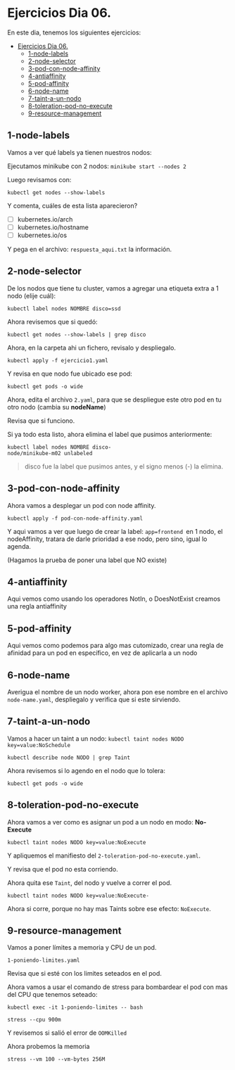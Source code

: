 # Ejercicios Dia 06.

En este dia, tenemos los siguientes ejercicios:

- [Ejercicios Dia 06.](#ejercicios-dia-06)
  - [1-node-labels](#1-node-labels)
  - [2-node-selector](#2-node-selector)
  - [3-pod-con-node-affinity](#3-pod-con-node-affinity)
  - [4-antiaffinity](#4-antiaffinity)
  - [5-pod-affinity](#5-pod-affinity)
  - [6-node-name](#6-node-name)
  - [7-taint-a-un-nodo](#7-taint-a-un-nodo)
  - [8-toleration-pod-no-execute](#8-toleration-pod-no-execute)
  - [9-resource-management](#9-resource-management)


## 1-node-labels

Vamos a ver qué labels ya tienen nuestros nodos:

Ejecutamos minikube con 2 nodos:
`minikube start --nodes 2`

Luego revisamos con:

`kubectl get nodes --show-labels`

Y comenta, cuáles de esta lista aparecieron?

- [ ] kubernetes.io/arch
- [ ] kubernetes.io/hostname
- [ ] kubernetes.io/os

Y pega en el archivo: `respuesta_aqui.txt` la información.

## 2-node-selector

De los nodos que tiene tu cluster, vamos a agregar una etiqueta extra a 1 nodo (elije cuál):

`kubectl label nodes NOMBRE disco=ssd`

Ahora revisemos que si quedó:

`kubectl get nodes --show-labels | grep disco`


Ahora, en la carpeta ahi un fichero, revisalo y despliegalo.

`kubectl apply -f ejercicio1.yaml`

Y revisa en que nodo fue ubicado ese pod:

`kubectl get pods -o wide`

Ahora, edita el archivo `2.yaml`, para que se despliegue este otro pod en tu otro nodo (cambia su **nodeName**)

Revisa que si funciono.

Si ya todo esta listo, ahora elimina el label que pusimos anteriormente:


```
kubectl label nodes NOMBRE disco-
node/minikube-m02 unlabeled
```
> disco fue la label que pusimos antes, y el signo menos (-) la elimina.

## 3-pod-con-node-affinity

Ahora vamos a desplegar un pod con node affinity.

`kubectl apply -f pod-con-node-affinity.yaml`

Y aqui vamos a ver que luego de crear la label: `app=frontend `en 1 nodo, el nodeAffinity, tratara de darle prioridad a ese nodo, pero sino, igual lo agenda.

(Hagamos la prueba de poner una label que NO existe)

## 4-antiaffinity

Aqui vemos como usando los operadores NotIn, o DoesNotExist creamos una regla antiaffinity

## 5-pod-affinity

Aqui vemos como podemos para algo mas cutomizado, crear una regla de afinidad para un pod en específico, en vez de aplicarla a un nodo

## 6-node-name

Averigua el nombre de un nodo worker, ahora pon ese nombre en el archivo `node-name.yaml`, despliegalo y verifica que si este sirviendo.

## 7-taint-a-un-nodo

Vamos a hacer un taint a un nodo:
`kubectl taint nodes NODO key=value:NoSchedule`

`kubectl describe node NODO | grep Taint`

Ahora revisemos si lo agendo en el nodo que lo tolera:

`kubectl get pods -o wide`

## 8-toleration-pod-no-execute

Ahora vamos a ver como es asignar un pod a un nodo en modo: **No-Execute**

`kubectl taint nodes NODO key=value:NoExecute`

Y apliquemos el manifiesto del `2-toleration-pod-no-execute.yaml`.

Y revisa que el pod no esta corriendo.

Ahora quita ese `Taint`, del nodo y vuelve a correr el pod.

`kubectl taint nodes NODO key=value:NoExecute-`

Ahora si corre, porque no hay mas Taints sobre ese efecto: `NoExecute`.

## 9-resource-management

Vamos a poner límites a memoria y CPU de un pod.

`1-poniendo-limites.yaml`

Revisa que si esté con los limites seteados en el pod.


Ahora vamos a usar el comando de stress para bombardear el pod con mas del CPU que tenemos seteado:

`kubectl exec -it 1-poniendo-limites -- bash`

`stress --cpu 900m`

Y revisemos si salió el error de `OOMKilled`

Ahora probemos la memoria

`stress --vm 100 --vm-bytes 256M`